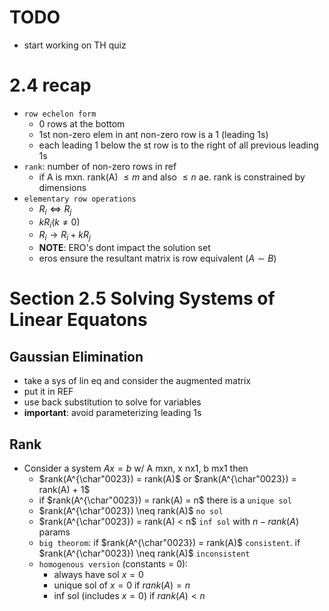 # TODO
- start working on TH quiz

# 2.4 recap
- `row echelon form`
    - 0 rows at the bottom
    - 1st non-zero elem in ant non-zero row is a 1 (leading 1s)
    - each leading 1 below the st row is to the right of all previous leading 1s
- `rank`: number of non-zero rows in ref
    - if A is mxn. rank(A) $\leq m$ and also $\leq n$ ae. rank is constrained by dimensions
- `elementary row operations`
    - $R_i \Leftrightarrow R_j$
    - $kR_i (k \neq 0)$
    - $R_i \rightarrow R_i + kR_j$
    - **NOTE**: ERO's dont impact the solution set
    - eros ensure the resultant matrix is row equivalent ($A \sim B$)

# Section 2.5 Solving Systems of Linear Equatons
## Gaussian Elimination
- take a sys of lin eq and consider the augmented matrix
- put it in REF
- use back substitution to solve for variables
- **important**:  avoid parameterizing leading 1s

## Rank
- Consider a system $Ax = b$ w/ A mxn, x nx1, b mx1 then
    - $rank(A^{\char"0023}) = rank(A)$ or $rank(A^{\char"0023}) = rank(A) + 1$
    - if $rank(A^{\char"0023}) = rank(A) = n$ there is a `unique sol`
    - $rank(A^{\char"0023}) \neq rank(A)$ `no sol`
    - $rank(A^{\char"0023}) = rank(A) < n$ `inf sol` with $n - rank(A)$ params
    - `big theorom`: if $rank(A^{\char"0023}) = rank(A)$ `consistent`. if $rank(A^{\char"0023}) \neq rank(A)$ `inconsistent`
    - `homogenous version` (constants = 0):
        - always have sol $x = 0$
        - unique sol of $x = 0$ if $rank(A) = n$
        - inf sol (includes $x = 0$) if $rank(A) < n$
